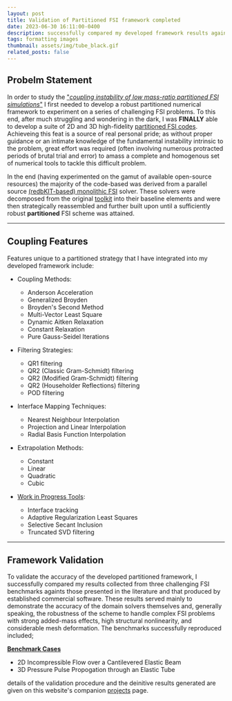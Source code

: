 ```yaml
---
layout: post
title: Validation of Partitioned FSI framework completed
date: 2023-06-30 16:11:00-0400
description: successfully compared my developed framework results against established 2D and 3D FSI benchmarks
tags: formatting images
thumbnail: assets/img/tube_black.gif
related_posts: false
---
```


## Probelm Statement
In order to study the ["*coupling  instability of low mass-ratio partitioned FSI simulations*"](https://jtgonzo.github.io/) I first needed to develop a robust partitioned numerical framework to experiment on a series of challenging FSI problems. To this end, after much struggling and wondering in the dark, I was **FINALLY** able to develop a suite of 2D and 3D high-fidelity [partitioned FSI codes](](https://github.com/JTGonzo/Partitioned_FSI)). Achieveing this feat is a source of real personal pride; as without proper guidance or an intimate knowledge of the fundamental instability intrinsic to the problem, great effort  was required (often involving numerous protracted periods of brutal trial and error) to amass a complete and homogenous set of numerical tools to tackle this difficult problem.

In the end (having experimented on the gamut of available open-source resources) the majority of the code-based was derived from a parallel source [(redbKIT-based) monolithic FSI](https://github.com/JTGonzo/Monolithic_FSI) solver. These solvers were decomposed from the original [toolkit](https://github.com/redbKIT/redbKIT) into their baseline elements and were then strategically reassembled and further built upon until a sufficiently robust **partitioned** FSI scheme was attained. 

---

## Coupling Features
Features unique to a partitioned strategy that I have integrated into my developed framework include:<br>
* Coupling Methods:
  - Anderson Acceleration
  - Generalized Broyden
  - Broyden's Second Method
  - Multi-Vector Least Square 
  - Dynamic Aitken Relaxation 
  - Constant Relaxation 
  - Pure Gauss-Seidel Iterations

* Filtering Strategies:
  - QR1 filtering
  - QR2 (Classic Gram-Schmidt) filtering
  - QR2 (Modified Gram-Schmidt) filtering
  - QR2 (Householder Reflections) filtering
  - POD filtering

* Interface Mapping Techniques:
  - Nearest Neighbour Interpolation
  - Projection and Linear Interpolation
  - Radial Basis Function Interpolation

* Extrapolation Methods:
  - Constant
  - Linear 
  - Quadratic
  - Cubic

* [Work in Progress Tools](https://github.com/JTGonzo/Multi-Threaded_Partitioned_FSI):
  - Interface tracking 
  - Adaptive Regularization Least Squares
  - Selective Secant Inclusion
  - Truncated SVD filtering

---

## Framework Validation
To validate the accuracy of the developed partitioned framework, I successfully compared my results collected from three challenging FSI benchmarks againts those presented in the literature and that produced by established commercial software. These results served mainly to demonstrate the accuracy of the domain solvers themselves and, generally speaking, the robustness of the scheme to handle complex FSI problems with strong added-mass effects, high structural nonlinearity, and considerable mesh deformation. The benchmarks successfully reproduced included;

<ins>**Benchmark Cases**</ins><br>
<ul>
    <li> 2D Incompressible Flow over a Cantilevered Elastic Beam</li>
    <li> 3D Pressure Pulse Propogation through an Elastic Tube</li>
</ul>

details of the validation procedure and the deinitive results generated are given on this website's companion [projects](https://jtgonzo.github.io/projects/) page. 